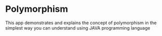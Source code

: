 # Polymorphism
This app demonstrates and explains the concept of polymorphism in the simplest way you can understand using JAVA programming language
